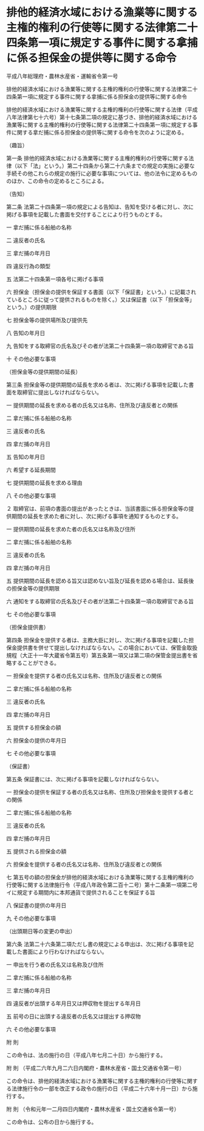 # 排他的経済水域における漁業等に関する主権的権利の行使等に関する法律第二十四条第一項に規定する事件に関する拿捕に係る担保金の提供等に関する命令

平成八年総理府・農林水産省・運輸省令第一号

排他的経済水域における漁業等に関する主権的権利の行使等に関する法律第二十四条第一項に規定する事件に関する拿捕に係る担保金の提供等に関する命令

排他的経済水域における漁業等に関する主権的権利の行使等に関する法律（平成八年法律第七十六号）第十七条第二項の規定に基づき、排他的経済水域における漁業等に関する主権的権利の行使等に関する法律第二十四条第一項に規定する事件に関する拿だ捕に係る担保金の提供等に関する命令を次のように定める。

（趣旨）

第一条 排他的経済水域における漁業等に関する主権的権利の行使等に関する法律（以下「法」という。）第二十四条から第二十六条までの規定の実施に必要な手続その他これらの規定の施行に必要な事項については、他の法令に定めるもののほか、この命令の定めるところによる。

（告知）

第二条 法第二十四条第一項の規定による告知は、告知を受ける者に対し、次に掲げる事項を記載した書面を交付することにより行うものとする。

一 拿だ捕に係る船舶の名称

二 違反者の氏名

三 拿だ捕の年月日

四 違反行為の類型

五 法第二十四条第一項各号に掲げる事項

六 担保金（担保金の提供を保証する書面（以下「保証書」という。）に記載されているところに従って提供されるものを除く。）又は保証書（以下「担保金等」という。）の提供期限

七 担保金等の提供場所及び提供先

八 告知の年月日

九 告知をする取締官の氏名及びその者が法第二十四条第一項の取締官である旨

十 その他必要な事項

（担保金等の提供期間の延長）

第三条 担保金等の提供期間の延長を求める者は、次に掲げる事項を記載した書面を取締官に提出しなければならない。

一 提供期間の延長を求める者の氏名又は名称、住所及び違反者との関係

二 拿だ捕に係る船舶の名称

三 違反者の氏名

四 拿だ捕の年月日

五 告知の年月日

六 希望する延長期間

七 提供期間の延長を求める理由

八 その他必要な事項

２ 取締官は、前項の書面の提出があったときは、当該書面に係る担保金等の提供期間の延長を求めた者に対し、次に掲げる事項を通知するものとする。

一 提供期間の延長を求めた者の氏名又は名称及び住所

二 拿だ捕に係る船舶の名称

三 違反者の氏名

四 拿だ捕の年月日

五 提供期間の延長を認める旨又は認めない旨及び延長を認める場合は、延長後の担保金等の提供期限

六 通知をする取締官の氏名及びその者が法第二十四条第一項の取締官である旨

七 その他必要な事項

（担保金提供書）

第四条 担保金を提供する者は、主務大臣に対し、次に掲げる事項を記載した担保金提供書を併せて提出しなければならない。この場合においては、保管金取扱規程（大正十一年大蔵省令第五号）第五条第一項又は第二項の保管金提出書を省略することができる。

一 担保金を提供する者の氏名又は名称、住所及び違反者との関係

二 拿だ捕に係る船舶の名称

三 違反者の氏名

四 拿だ捕の年月日

五 提供する担保金の額

六 担保金の提供の年月日

七 その他必要な事項

（保証書）

第五条 保証書には、次に掲げる事項を記載しなければならない。

一 担保金の提供を保証する者の氏名又は名称、住所及び担保金を提供する者との関係

二 拿だ捕に係る船舶の名称

三 違反者の氏名

四 拿だ捕の年月日

五 提供される担保金の額

六 担保金を提供する者の氏名又は名称、住所及び違反者との関係

七 第五号の額の担保金が排他的経済水域における漁業等に関する主権的権利の行使等に関する法律施行令（平成八年政令第二百十二号）第十二条第一項第二号イに規定する期間内に本邦通貨で提供されることを保証する旨

八 保証書の提供の年月日

九 その他必要な事項

（出頭期日等の変更の申出）

第六条 法第二十六条第二項ただし書の規定による申出は、次に掲げる事項を記載した書面により行わなければならない。

一 申出を行う者の氏名又は名称及び住所

二 拿だ捕に係る船舶の名称

三 拿だ捕の年月日

四 違反者が出頭する年月日又は押収物を提出する年月日

五 前号の日に出頭する違反者の氏名又は提出する押収物

六 その他必要な事項

附 則

この命令は、法の施行の日（平成八年七月二十日）から施行する。

附 則 （平成二六年九月二六日内閣府・農林水産省・国土交通省令第一号）

この命令は、排他的経済水域における漁業等に関する主権的権利の行使等に関する法律施行令の一部を改正する政令の施行の日（平成二十六年十月一日）から施行する。

附 則 （令和元年一二月四日内閣府・農林水産省・国土交通省令第一号）

この命令は、公布の日から施行する。
